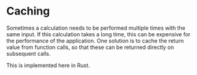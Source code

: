 # Caching
Sometimes a calculation needs to be performed multiple times with the same input.  If this calculation takes a long time, this can be expensive for the performance of the application.  One solution is to cache the return value from function calls, so that these can be returned directly on subsequent calls.

This is implemented here in Rust.
